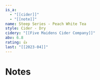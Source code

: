 ```yaml
---
is_a:
  - "[[cider]]"
  - "[[note]]"
name: Steep Series - Peach White Tea
style: Cider - Dry
cidery: "[[Five Maidens Cider Company]]"
abv: 6.8
rating: 👍
last: "[[2023-04]]"
---
```

# Notes

